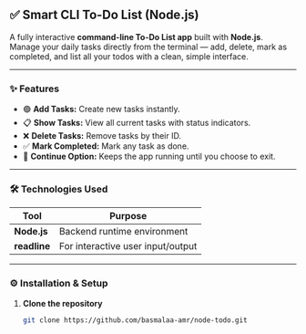 ## ✅ Smart CLI To-Do List (Node.js)

A fully interactive **command-line To-Do List app** built with **Node.js**.  
Manage your daily tasks directly from the terminal — add, delete, mark as completed, and list all your todos with a clean, simple interface.

---

### ✨ Features

- 🟢 **Add Tasks:** Create new tasks instantly.  
- 📋 **Show Tasks:** View all current tasks with status indicators.  
- ❌ **Delete Tasks:** Remove tasks by their ID.  
- ✅ **Mark Completed:** Mark any task as done.  
- 🔁 **Continue Option:** Keeps the app running until you choose to exit.  

---

### 🛠️ Technologies Used

| Tool | Purpose |
|------|----------|
| **Node.js** | Backend runtime environment |
| **readline** | For interactive user input/output |

---

### ⚙️ Installation & Setup

1. **Clone the repository**
   ```bash
   git clone https://github.com/basmalaa-amr/node-todo.git
